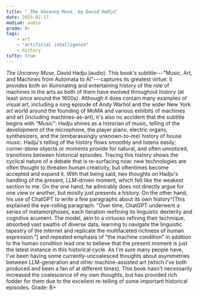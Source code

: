 ```yaml
---
title: "_The Uncanny Muse_ by David Hadju"
date: 2025-02-17
medium: audio
grade: B+
tags:
    - art
    - "artificial intelligence" 
    - history
tufte: true
---
```


_The Uncanny Muse_, David Hadju (audio).  This book's subtitle---"Music, Art, and Machines from Automata to AI"---captures its greatest virtue: it provides both an illuminating and entertaining history of the role of machines in the arts as both of them have evolved throughout history (at least since around the 1600s).  Although it does contain many examples of visual art, including a long episode of Andy Warhol and the wider New York art world around the founding of MoMA and various exhibits of machines and art (including machines-as-art), it's also no accident that the subtitle begins with "Music": Hadju shines as a historian of music, telling of the development of the microphone, the player piano, electric organs, synthesizers, and the (embarassingly unknown-to-me) history of house music.  Hadju's telling of the history flows smoothly and listens easily; corner-stone objects or moments provide for natural, and often unnoticed, transitions between historical episodes.  Tracing this history shows the cyclical nature of a debate that is re-surfacing now: new technologies are often thought to threaten human creativity, but oftentimes become accepted and expand it.  With that being said, two thoughts on Hadju's handling of the present, LLM-driven moment, which felt like the weakest section to me.  On the one hand, he admirably does not directly argue for one view or another, but mostly just presents a history.  On the other hand, his use of ChatGPT to write a few paragraphs about its own history^[This explained the eye-rolling paragraph: "Over time, ChatGPT underwent a series of metamorphoses, each iteration reefining its linguistic dexterity and cognitive acument.  The model, akin to a virtuoso refining their technique, absorbed vast swaths of diverse data, learning to navigate the linguistic tapestry of the internet and replicate the multifaceted richness of human expression."] and repeated emphasis of "the machine condition" in addition to the human condition lead one to believe that the present moment is just the latest instance in this historical cycle.  As I'm sure many people have, I've been having some currently-uncoalesced thoughts about asymmetries between LLM-generation and other machine-assisted art (which I've both produced and been a fan of at different times).  This book hasn't necessarily increased the coalescence of my own thoughts, but has provided rich fodder for them due to the excellent re-telling of some important historical episodes.  Grade: B+
